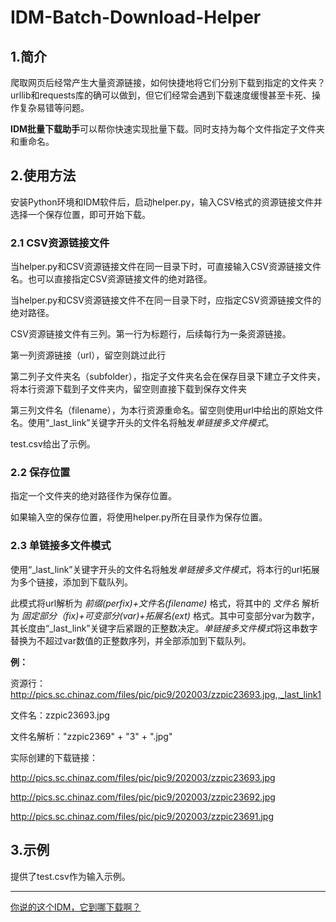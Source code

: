 # IDM-Batch-Download-Helper

## 1.简介
爬取网页后经常产生大量资源链接，如何快捷地将它们分别下载到指定的文件夹？urllib和requests库的确可以做到，但它们经常会遇到下载速度缓慢甚至卡死、操作复杂易错等问题。

**IDM批量下载助手**可以帮你快速实现批量下载。同时支持为每个文件指定子文件夹和重命名。

## 2.使用方法
安装Python环境和IDM软件后，启动helper.py，输入CSV格式的资源链接文件并选择一个保存位置，即可开始下载。

### 2.1 CSV资源链接文件
当helper.py和CSV资源链接文件在同一目录下时，可直接输入CSV资源链接文件名。也可以直接指定CSV资源链接文件的绝对路径。

当helper.py和CSV资源链接文件不在同一目录下时，应指定CSV资源链接文件的绝对路径。


CSV资源链接文件有三列。第一行为标题行，后续每行为一条资源链接。

第一列资源链接（url），留空则跳过此行

第二列子文件夹名（subfolder），指定子文件夹名会在保存目录下建立子文件夹，将本行资源下载到子文件夹内，留空则直接下载到保存文件夹

第三列文件名（filename），为本行资源重命名。留空则使用url中给出的原始文件名。使用“_last_link”关键字开头的文件名将触发*单链接多文件模式*。

test.csv给出了示例。

### 2.2 保存位置
指定一个文件夹的绝对路径作为保存位置。

如果输入空的保存位置，将使用helper.py所在目录作为保存位置。

### 2.3 单链接多文件模式
使用“_last_link”关键字开头的文件名将触发*单链接多文件模式*，将本行的url拓展为多个链接，添加到下载队列。

此模式将url解析为 *前缀(perfix)+文件名(filename)* 格式，将其中的 *文件名* 解析为 *固定部分（fix)+可变部分(var)+拓展名(ext)* 格式。其中可变部分var为数字，其长度由“_last_link”关键字后紧跟的正整数决定。*单链接多文件模式*将这串数字替换为不超过var数值的正整数序列，并全部添加到下载队列。

**例：**

资源行：http://pics.sc.chinaz.com/files/pic/pic9/202003/zzpic23693.jpg,,_last_link1

文件名：zzpic23693.jpg

文件名解析："zzpic2369" + "3" + ".jpg"

实际创建的下载链接：

http://pics.sc.chinaz.com/files/pic/pic9/202003/zzpic23693.jpg

http://pics.sc.chinaz.com/files/pic/pic9/202003/zzpic23692.jpg

http://pics.sc.chinaz.com/files/pic/pic9/202003/zzpic23691.jpg

## 3.示例
提供了test.csv作为输入示例。


-----
[你说的这个IDM，它到哪下载啊？](https://www.52pojie.cn/thread-1013874-1-1.html)
